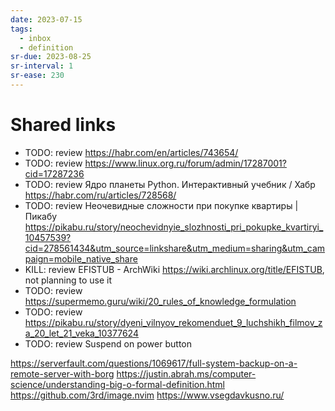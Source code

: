 ```yaml
---
date: 2023-07-15
tags:
  - inbox
  - definition
sr-due: 2023-08-25
sr-interval: 1
sr-ease: 230
---
```


# Shared links

- TODO: review https://habr.com/en/articles/743654/
- TODO: review https://www.linux.org.ru/forum/admin/17287001?cid=17287236
- TODO: review Ядро планеты Python. Интерактивный учебник / Хабр https://habr.com/ru/articles/728568/
- TODO: review Неочевидные сложности при покупке квартиры | Пикабу https://pikabu.ru/story/neochevidnyie_slozhnosti_pri_pokupke_kvartiryi_10457539?cid=278561434&utm_source=linkshare&utm_medium=sharing&utm_campaign=mobile_native_share
- KILL: review EFISTUB - ArchWiki https://wiki.archlinux.org/title/EFISTUB, not
planning to use it
- TODO: review https://supermemo.guru/wiki/20_rules_of_knowledge_formulation
- TODO: review https://pikabu.ru/story/dyeni_vilnyov_rekomenduet_9_luchshikh_filmov_za_20_let_21_veka_10377624
- TODO: review Suspend on power button

https://serverfault.com/questions/1069617/full-system-backup-on-a-remote-server-with-borg
https://justin.abrah.ms/computer-science/understanding-big-o-formal-definition.html
https://github.com/3rd/image.nvim
https://www.vsegdavkusno.ru/
